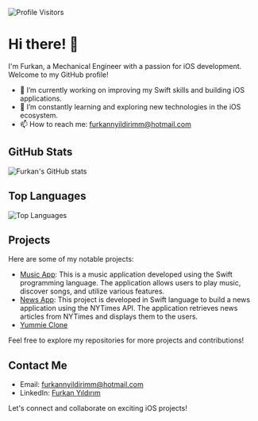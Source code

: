 ![Profile Visitors](https://komarev.com/ghpvc/?username=furkannyildirimm)

# Hi there! 👋

I'm Furkan, a Mechanical Engineer with a passion for iOS development. Welcome to my GitHub profile!

- 🔭 I’m currently working on improving my Swift skills and building iOS applications.
- 🌱 I’m constantly learning and exploring new technologies in the iOS ecosystem.
- 📫 How to reach me: furkannyildirimm@hotmail.com

## GitHub Stats

![Furkan's GitHub stats](https://github-readme-stats.vercel.app/api?username=furkannyildirimm&theme=dark&show_icons=true) 

## Top Languages

![Top Languages](https://github-readme-stats.vercel.app/api/top-langs/?username=furkannyildirimm&layout=compact&theme=dark) 

## Projects

Here are some of my notable projects:

- [Music App](https://github.com/furkannyildirimm/MusicApp): This is a music application developed using the Swift programming language. The application allows users to play music, discover songs, and utilize various features.
- [News App](https://github.com/furkannyildirimm/NewsApp): This project is developed in Swift language to build a news application using the NYTimes API. The application retrieves news articles from NYTimes and displays them to the users.
- [Yummie Clone](https://github.com/furkannyildirimm/Yummie)

Feel free to explore my repositories for more projects and contributions!

## Contact Me

- Email: furkannyildirimm@hotmail.com
- LinkedIn: [Furkan Yıldırım](https://www.linkedin.com/in/furkanyildirimm/)

Let's connect and collaborate on exciting iOS projects!
